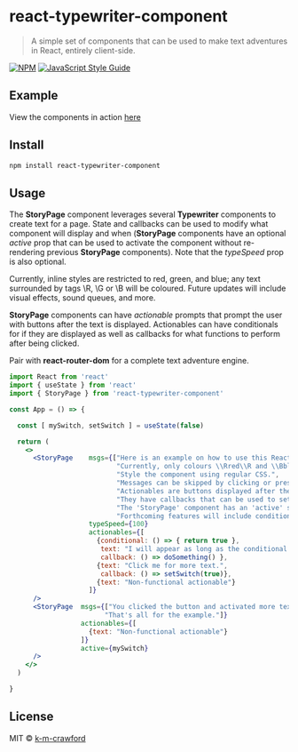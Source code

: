 # react-typewriter-component

> A simple set of components that can be used to make text adventures in React, entirely client-side.

[![NPM](https://img.shields.io/npm/v/react-typewriter-component.svg)](https://www.npmjs.com/package/react-typewriter-component) [![JavaScript Style Guide](https://img.shields.io/badge/code_style-standard-brightgreen.svg)](https://standardjs.com)

## Example

View the components in action [here](https://k-m-crawford.github.io/react-typewriter-component/)

## Install

```bash
npm install react-typewriter-component
```

## Usage

The **StoryPage** component leverages several **Typewriter** components to create text for a page. State and callbacks can be used to modify what component will display and when (**StoryPage** components have an optional _active_ prop that can be used to activate the component without re-rendering previous **StoryPage** components). Note that the _typeSpeed_ prop is also optional. 

Currently, inline styles are restricted to red, green, and blue; any text surrounded by tags \\R, \\G or \\B will be coloured. Future updates will include visual effects, sound queues, and more. 

**StoryPage** components can have _actionable_ prompts that prompt the user with buttons after the text is displayed. Actionables can have conditionals for if they are displayed as well as callbacks for what functions to perform after being clicked.

Pair with **react-router-dom** for a complete text adventure engine. 

```jsx
import React from 'react'
import { useState } from 'react'
import { StoryPage } from 'react-typewriter-component'

const App = () => {

  const [ mySwitch, setSwitch ] = useState(false)

  return (
    <>
      <StoryPage    msgs={["Here is an example on how to use this React component.",
                           "Currently, only colours \\Rred\\R and \\Bblue\\B are supported. More to come.",
                           "Style the component using regular CSS.",
                           "Messages can be skipped by clicking or pressing space.",
                           "Actionables are buttons displayed after the messages have been finished typing.",
                           "They have callbacks that can be used to set state (or whatever you like) to move your text adventure along.",
                           "The 'StoryPage' component has an 'active' switch that can be used to prompt new text to display after actionables.",
                           "Forthcoming features will include conditionals for actionables, more typing effects, sound queues, and more."]}
                    typeSpeed={100}
                    actionables={[
                      {conditional: () => { return true },
                       text: "I will appear as long as the conditional function returns true.",
                       callback: () => doSomething() },
                      {text: "Click me for more text.",
                       callback: () => setSwitch(true)},
                      {text: "Non-functional actionable"}
                    ]} 
      />
      <StoryPage  msgs={["You clicked the button and activated more text! This one types faster.",
                        "That's all for the example."]} 
                  actionables={[
                    {text: "Non-functional actionable"}
                  ]}
                  active={mySwitch} 
      />
    </>
  )

}
```

## License

MIT © [k-m-crawford](https://github.com/k-m-crawford)
